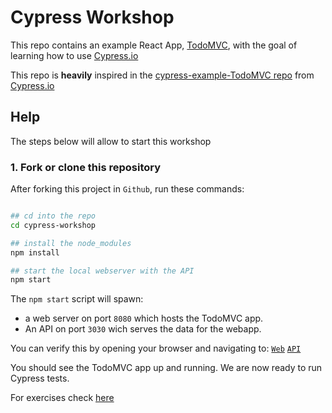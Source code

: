 # Cypress Workshop

This repo contains an example React App, [TodoMVC](http://todomvc.com), with the goal of learning how to use [Cypress.io](https://cypress.io)

This repo is **heavily** inspired in the [cypress-example-TodoMVC repo](https://github.com/cypress-io/cypress-tutorial-build-todo) from [Cypress.io](https://cypress.io)

## Help

The steps below will allow to start this workshop


### 1. Fork or clone this repository

After forking this project in `Github`, run these commands:

```bash

## cd into the repo
cd cypress-workshop

## install the node_modules
npm install

## start the local webserver with the API
npm start
```

The `npm start` script will spawn:

* a web server on port `8080` which hosts the TodoMVC app.
* An API on port `3030` wich serves the data for the webapp.

You can verify this by opening your browser and navigating to: [`Web`](http://localhost:8080) [`API`](http://localhost:3030/todos)

You should see the TodoMVC app up and running. We are now ready to run Cypress tests.

For exercises check [here](exercises/)

